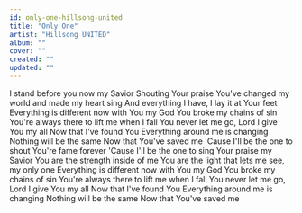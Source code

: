 ```yaml
---
id: only-one-hillsong-united
title: "Only One"
artist: "Hillsong UNITED"
album: ""
cover: ""
created: ""
updated: ""
---
```


I stand before you now my Savior
Shouting Your praise
You've changed my world and made my heart sing
And everything I have, I lay it at Your feet
Everything is different now with You my God
You broke my chains of sin
You're always there to lift me when I fall
You never let me go, Lord I give You my all
Now that I've found You
Everything around me is changing
Nothing will be the same
Now that You've saved me
'Cause I'll be the one to shout You're fame forever
'Cause I'll be the one to sing Your praise my Savior
You are the strength inside of me
You are the light that lets me see, my only one
Everything is different now with You my God
You broke my chains of sin
You're always there to lift me when I fall
You never let me go, Lord I give You my all
Now that I've found You
Everything around me is changing
Nothing will be the same
Now that You've saved me